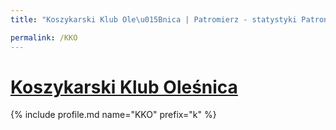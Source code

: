 ```yaml
---
title: "Koszykarski Klub Ole\u015Bnica | Patromierz - statystyki Patronite.pl"

permalink: /KKO
---
```


# [Koszykarski Klub Oleśnica](https://patronite.pl/KKO)

{% include profile.md name="KKO" prefix="k" %}
